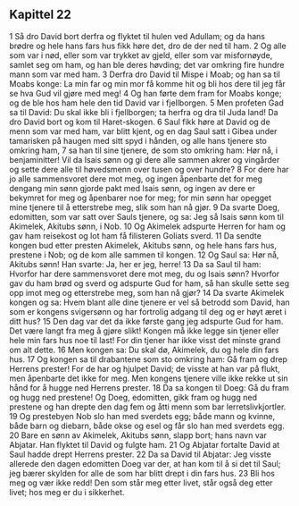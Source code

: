 ## Kapittel 22

1 Så dro David bort derfra og flyktet til hulen ved Adullam; og da hans brødre og hele hans fars hus fikk høre det, dro de der ned til ham.
2 Og alle som var i nød, eller som var trykket av gjeld, eller som var misfornøyde, samlet seg om ham, og han ble deres høvding; det var omkring fire hundre mann som var med ham.
3 Derfra dro David til Mispe i Moab; og han sa til Moabs konge: La min far og min mor få komme hit og bli hos dere til jeg får se hva Gud vil gjøre med meg!
4 Og han førte dem fram for Moabs konge; og de ble hos ham hele den tid David var i fjellborgen.
5 Men profeten Gad sa til David: Du skal ikke bli i fjellborgen; ta herfra og dra til Juda land! Da dro David bort og kom til Haret-skogen.
6 Saul fikk høre at David og de menn som var med ham, var blitt kjent, og en dag Saul satt i Gibea under tamarisken på haugen med sitt spyd i hånden, og alle hans tjenere sto omkring ham,
7 sa han til sine tjenere, de som sto omkring ham: Hør nå, i benjaminitter! Vil da Isais sønn og gi dere alle sammen akrer og vingårder og sette dere alle til høvedsmenn over tusen og over hundre?
8 For dere har jo alle sammensvoret dere mot meg, og ingen åpenbarte det for meg dengang min sønn gjorde pakt med Isais sønn, og ingen av dere er bekymret for meg og åpenbarer noe for meg; for min sønn har opegget mine tjenere til å etterstrebe meg, slik som han nå gjør.
9 Da svarte Doeg, edomitten, som var satt over Sauls tjenere, og sa: Jeg så Isais sønn kom til Akimelek, Akitubs sønn, i Nob.
10 Og Akimelek adspurte Herren for ham og gav ham reisekost og lot ham få filisteren Goliats sverd.
11 Da sendte kongen bud etter presten Akimelek, Akitubs sønn, og hele hans fars hus, prestene i Nob; og de kom alle sammen til kongen.
12 Og Saul sa: Hør nå, Akitubs sønn! Han svarte: Ja, her er jeg, herre!
13 Da sa Saul til ham: Hvorfor har dere sammensvoret dere mot meg, du og Isais sønn? Hvorfor gav du ham brød og sverd og adspurte Gud for ham, så han skulle sette seg opp imot meg og etterstrebe meg, som han nå gjør?
14 Da svarte Akimelek kongen og sa: Hvem blant alle dine tjenere er vel så betrodd som David, han som er kongens svigersønn og har fortrolig adgang til deg og er høyt æret i ditt hus?
15 Den dag var det da ikke første gang jeg adspurte Gud for ham. Det være langt fra meg å gjøre slikt! Kongen må ikke legge sin tjener eller hele min fars hus noe til last! For din tjener har ikke visst det minste grand om alt dette.
16 Men kongen sa: Du skal dø, Akimelek, du og hele din fars hus.
17 Og kongen sa til drabantene som sto omkring ham: Gå fram og drep Herrens prester! For de har og hjulpet David; de visste at han var på flukt, men åpenbarte det ikke for meg. Men kongens tjenere ville ikke rekke ut sin hånd for å hugge ned Herrens prester.
18 Da sa kongen til Doeg: Gå du fram og hugg ned prestene! Og Doeg, edomitten, gikk fram og hugg ned prestene og han drepte den dag fem og åtti menn som bar lerretslivkjortler.
19 Og prestebyen Nob slo han med sverdets egg; både mann og kvinne, både barn og diebarn, både okse og esel og får slo han med sverdets egg.
20 Bare en sønn av Akimelek, Akitubs sønn, slapp bort; hans navn var Abjatar. Han flyktet til David og fulgte ham.
21 Og Abjatar fortalte David at Saul hadde drept Herrens prester.
22 Da sa David til Abjatar: Jeg visste allerede den dagen edomitten Doeg var der, at han kom til å si det til Saul; jeg bærer skylden for alle de som har blitt drept i din fars hus.
23 Bli hos meg og vær ikke redd! Den som står meg etter livet, står også deg etter livet; hos meg er du i sikkerhet.

